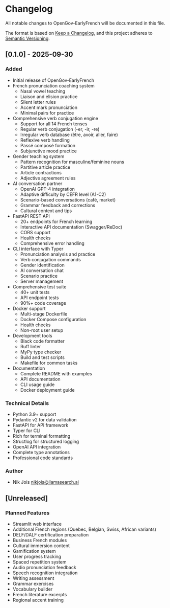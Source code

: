 # Changelog

All notable changes to OpenGov-EarlyFrench will be documented in this file.

The format is based on [Keep a Changelog](https://keepachangelog.com/en/1.0.0/),
and this project adheres to [Semantic Versioning](https://semver.org/spec/v2.0.0.html).

## [0.1.0] - 2025-09-30

### Added
- Initial release of OpenGov-EarlyFrench
- French pronunciation coaching system
  - Nasal vowel teaching
  - Liaison and elision practice
  - Silent letter rules
  - Accent mark pronunciation
  - Minimal pairs for practice
- Comprehensive verb conjugation engine
  - Support for all 14 French tenses
  - Regular verb conjugation (-er, -ir, -re)
  - Irregular verb database (être, avoir, aller, faire)
  - Reflexive verb handling
  - Passé composé formation
  - Subjunctive mood practice
- Gender teaching system
  - Pattern recognition for masculine/feminine nouns
  - Partitive article practice
  - Article contractions
  - Adjective agreement rules
- AI conversation partner
  - OpenAI GPT-4 integration
  - Adaptive difficulty by CEFR level (A1-C2)
  - Scenario-based conversations (café, market)
  - Grammar feedback and corrections
  - Cultural context and tips
- FastAPI REST API
  - 20+ endpoints for French learning
  - Interactive API documentation (Swagger/ReDoc)
  - CORS support
  - Health checks
  - Comprehensive error handling
- CLI interface with Typer
  - Pronunciation analysis and practice
  - Verb conjugation commands
  - Gender identification
  - AI conversation chat
  - Scenario practice
  - Server management
- Comprehensive test suite
  - 40+ unit tests
  - API endpoint tests
  - 90%+ code coverage
- Docker support
  - Multi-stage Dockerfile
  - Docker Compose configuration
  - Health checks
  - Non-root user setup
- Development tools
  - Black code formatter
  - Ruff linter
  - MyPy type checker
  - Build and test scripts
  - Makefile for common tasks
- Documentation
  - Complete README with examples
  - API documentation
  - CLI usage guide
  - Docker deployment guide

### Technical Details
- Python 3.9+ support
- Pydantic v2 for data validation
- FastAPI for API framework
- Typer for CLI
- Rich for terminal formatting
- Structlog for structured logging
- OpenAI API integration
- Complete type annotations
- Professional code standards

### Author
- Nik Jois <nikjois@llamasearch.ai>

## [Unreleased]

### Planned Features
- Streamlit web interface
- Additional French regions (Quebec, Belgian, Swiss, African variants)
- DELF/DALF certification preparation
- Business French modules
- Cultural immersion content
- Gamification system
- User progress tracking
- Spaced repetition system
- Audio pronunciation feedback
- Speech recognition integration
- Writing assessment
- Grammar exercises
- Vocabulary builder
- French literature excerpts
- Regional accent training


